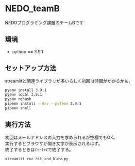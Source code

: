 # NEDO_teamB

NEDOプログラミング課題のチームBです

## 環境

- python == 3.9.1

## セットアップ方法

streamlitと関連ライブラリが多いらしく初回は時間がかかるかも。

```sh
pyenv install 3.9.1
pyenv local 3.9.1
pyenv rehash
pipenv install --dev --python 3.9.1
pipenv shell
```

## 実行方法

初回はメールアドレスの入力を求められるが空欄でもOK。  
実行するとブラウザが開き文字が表示されるはず。  
終了するときは`Ctrl+C`で終了する。  

```sh
streamlit run hit_and_blow.py
```

